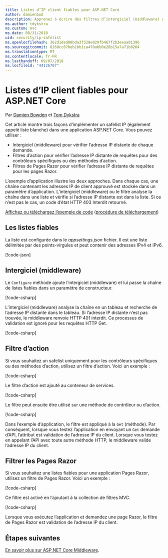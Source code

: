 ```yaml
---
title: Listes d’IP client fiables pour ASP.NET Core
author: damienbod
description: Apprenez à écrire des filtres d’intergiciel (middleware) ou une action pour valider les adresses IP distantes par rapport à une liste des adresses IP approuvées.
ms.author: tdykstra
ms.custom: mvc
ms.date: 08/31/2018
uid: security/ip-safelist
ms.openlocfilehash: 362d1ded00bda3f328e029fb467f2b3eeaa01396
ms.sourcegitcommit: 8268cc67beb1bb1ca470abb0e28b15a7a71b8204
ms.translationtype: MT
ms.contentlocale: fr-FR
ms.lasthandoff: 09/07/2018
ms.locfileid: "44126707"
---
```

# <a name="client-ip-safelist-for-aspnet-core"></a>Listes d’IP client fiables pour ASP.NET Core

Par [Damien Bowden](https://twitter.com/damien_bod) et [Tom Dykstra](https://github.com/tdykstra)
 
Cet article montre trois façons d’implémenter un safelist IP (également appelé liste blanche) dans une application ASP.NET Core. Vous pouvez utiliser :

* Intergiciel (middleware) pour vérifier l’adresse IP distante de chaque demande.
* Filtres d’action pour vérifier l’adresse IP distante de requêtes pour des contrôleurs spécifiques ou des méthodes d’action.
* Filtres de Pages Razor pour vérifier l’adresse IP distante de requêtes pour les pages Razor.

L’exemple d’application illustre les deux approches. Dans chaque cas, une chaîne contenant les adresses IP de client approuvé est stockée dans un paramètre d’application. L’intergiciel (middleware) ou le filtre analyse la chaîne dans une liste et vérifie si l’adresse IP distante est dans la liste. Si ce n’est pas le cas, un code d’état HTTP 403 Interdit retourné.

[Affichez ou téléchargez l’exemple de code](https://github.com/aspnet/Docs/tree/master/aspnetcore/security/ip-safelist/samples/2.x/ClientIpAspNetCore) ([procédure de téléchargement](xref:tutorials/index#how-to-download-a-sample))

## <a name="the-safelist"></a>Les listes fiables

La liste est configurée dans le *appsettings.json* fichier. Il est une liste délimitée par des points-virgules et peut contenir des adresses IPv4 et IPv6.

[!code-json[](ip-safelist/samples/2.x/ClientIpAspNetCore/appsettings.json?highlight=2)]

## <a name="middleware"></a>Intergiciel (middleware)

Le `Configure` méthode ajoute l’intergiciel (middleware) et lui passe la chaîne de listes fiables dans un paramètre de constructeur.

[!code-csharp[](ip-safelist/samples/2.x/ClientIpAspNetCore/Startup.cs?name=snippet_Configure&highlight=7)]

L’intergiciel (middleware) analyse la chaîne en un tableau et recherche de l’adresse IP distante dans le tableau. Si l’adresse IP distante n’est pas trouvée, le middleware renvoie HTTP 401 interdit. Ce processus de validation est ignoré pour les requêtes HTTP Get.

[!code-csharp[](ip-safelist/samples/2.x/ClientIpAspNetCore/AdminSafeListMiddleware.cs?name=snippet_ClassOnly)]

## <a name="action-filter"></a>Filtre d’action

Si vous souhaitez un safelist uniquement pour les contrôleurs spécifiques ou des méthodes d’action, utilisez un filtre d’action. Voici un exemple : 

[!code-csharp[](ip-safelist/samples/2.x/ClientIpAspNetCore/Filters/ClientIdCheckFilter.cs)]

Le filtre d’action est ajouté au conteneur de services.

[!code-csharp[](ip-safelist/samples/2.x/ClientIpAspNetCore/Startup.cs?name=snippet_ConfigureServices&highlight=3)]

Le filtre peut ensuite être utilisé sur une méthode de contrôleur ou d’action.

[!code-csharp[](ip-safelist/samples/2.x/ClientIpAspNetCore/Controllers/ValuesController.cs?name=snippet_Filter&highlight=1)]

Dans l’exemple d’application, le filtre est appliqué à la `Get` (méthode). Par conséquent, lorsque vous testez l’application en envoyant un `Get` demande d’API, l’attribut est validation de l’adresse IP du client. Lorsque vous testez en appelant l’API avec toute autre méthode HTTP, le middleware valide l’adresse IP du client.

## <a name="razor-pages-filter"></a>Filtrer les Pages Razor 

Si vous souhaitez une listes fiables pour une application Pages Razor, utilisez un filtre de Pages Razor. Voici un exemple : 

[!code-csharp[](ip-safelist/samples/2.x/ClientIpAspNetCore/Filters/ClientIdCheckPageFilter.cs)]

Ce filtre est activé en l’ajoutant à la collection de filtres MVC.

[!code-csharp[](ip-safelist/samples/2.x/ClientIpAspNetCore/Startup.cs?name=snippet_ConfigureServices&highlight=7-9)]

Lorsque vous exécutez l’application et demandez une page Razor, le filtre de Pages Razor est validation de l’adresse IP du client.

## <a name="next-steps"></a>Étapes suivantes

[En savoir plus sur ASP.NET Core Middleware](xref:fundamentals/middleware/index).
